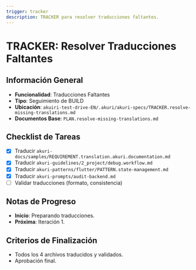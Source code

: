 ```yaml
---
trigger: tracker
description: TRACKER para resolver traducciones faltantes.
---
```


# TRACKER: Resolver Traducciones Faltantes

## Información General
- **Funcionalidad**: Traducciones Faltantes
- **Tipo**: Seguimiento de BUILD
- **Ubicación**: `akuiri-test-drive-EN/.akuri/akuri-specs/TRACKER.resolve-missing-translations.md`
- **Documentos Base**: `PLAN.resolve-missing-translations.md`

## Checklist de Tareas
- [x] Traducir `akuri-docs/samples/REQUIREMENT.translation.akuri.documentation.md`
- [x] Traducir `akuri-guidelines/2_project/debug.workflow.md`
- [x] Traducir `akuri-patterns/flutter/PATTERN.state-management.md`
- [x] Traducir `akuri-prompts/audit-backend.md`
- [ ] Validar traducciones (formato, consistencia)

## Notas de Progreso
- **Inicio**: Preparando traducciones.
- **Próxima**: Iteración 1.

## Criterios de Finalización
- Todos los 4 archivos traducidos y validados.
- Aprobación final.